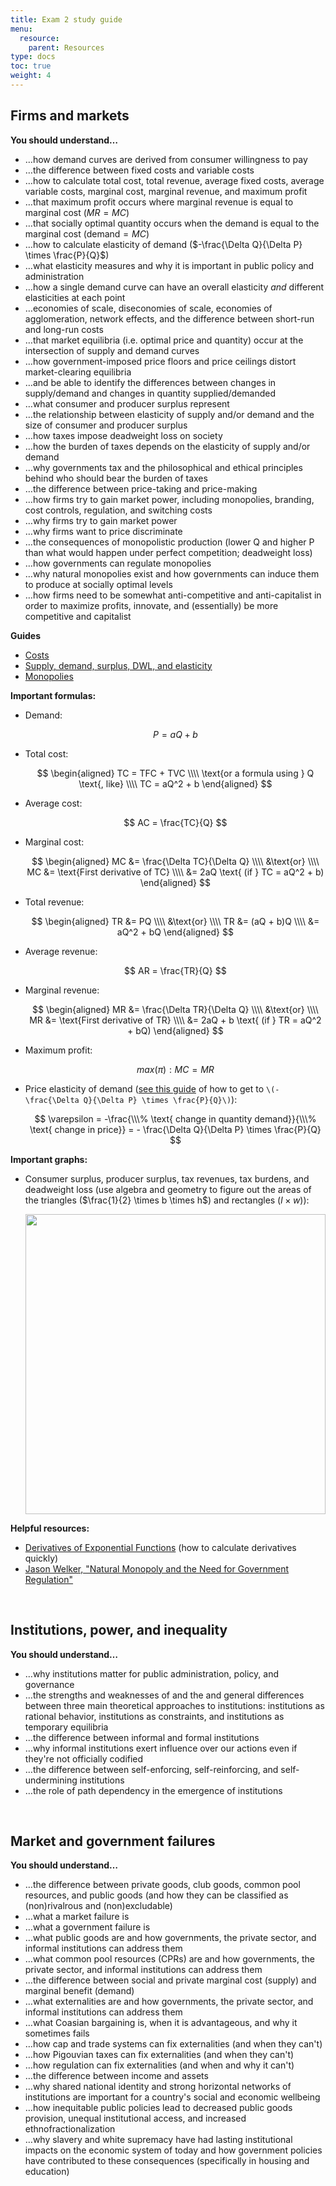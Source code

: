 ```yaml
---
title: Exam 2 study guide
menu:
  resource:
    parent: Resources
type: docs
toc: true
weight: 4
---
```


## Firms and markets

**You should understand…**

- …how demand curves are derived from consumer willingness to pay
- …the difference between fixed costs and variable costs
- …how to calculate total cost, total revenue, average fixed costs, average variable costs, marginal cost, marginal revenue, and maximum profit
- …that maximum profit occurs where marginal revenue is equal to marginal cost ($MR = MC$)
- …that socially optimal quantity occurs when the demand is equal to the marginal cost ($\text{demand} = MC$)
- …how to calculate elasticity of demand ($-\frac{\Delta Q}{\Delta P} \times \frac{P}{Q}$)
- …what elasticity measures and why it is important in public policy and administration
- …how a single demand curve can have an overall elasticity *and* different elasticities at each point
- …economies of scale, diseconomies of scale, economies of agglomeration, network effects, and the difference between short-run and long-run costs
- …that market equilibria (i.e. optimal price and quantity) occur at the intersection of supply and demand curves
- …how government-imposed price floors and price ceilings distort market-clearing equilibria 
- …and be able to identify the differences between changes in supply/demand and changes in quantity supplied/demanded
- …what consumer and producer surplus represent
- …the relationship between elasticity of supply and/or demand and the size of consumer and producer surplus
- …how taxes impose deadweight loss on society
- …how the burden of taxes depends on the elasticity of supply and/or demand
- …why governments tax and the philosophical and ethical principles behind who should bear the burden of taxes
- …the difference between price-taking and price-making
- …how firms try to gain market power, including monopolies, branding, cost controls, regulation, and switching costs
- …why firms try to gain market power
- …why firms want to price discriminate
- …the consequences of monopolistic production (lower Q and higher P than what would happen under perfect competition; deadweight loss)
- …how governments can regulate monopolies
- …why natural monopolies exist and how governments can induce them to produce at socially optimal levels
- …how firms need to be somewhat anti-competitive and anti-capitalist in order to maximize profits, innovate, and (essentially) be more competitive and capitalist

**Guides**

- [Costs](/resource/costs/)
- [Supply, demand, surplus, DWL, and elasticity](/resource/supply-demand/)
- [Monopolies](/resource/monopoly/)

**Important formulas:**

- Demand:

    $$
    P = aQ + b
    $$

- Total cost:

    $$
    \begin{aligned}
    TC = TFC + TVC \\\\
    \text{or a formula using } Q \text{, like} \\\\
    TC = aQ^2 + b
    \end{aligned}
    $$

- Average cost:

    $$
    AC = \frac{TC}{Q}
    $$

- Marginal cost:

    $$
    \begin{aligned}
    MC &= \frac{\Delta TC}{\Delta Q} \\\\
    &\text{or} \\\\
    MC &= \text{First derivative of TC} \\\\
    &= 2aQ \text{ (if } TC = aQ^2 + b)
    \end{aligned}
    $$

- Total revenue:

    $$
    \begin{aligned}
    TR &= PQ \\\\
    &\text{or} \\\\
    TR &= (aQ + b)Q \\\\
    &= aQ^2 + bQ
    \end{aligned}
    $$

- Average revenue:

    $$
    AR = \frac{TR}{Q}
    $$

- Marginal revenue:

    $$
    \begin{aligned}
    MR &= \frac{\Delta TR}{\Delta Q} \\\\
    &\text{or} \\\\
    MR &= \text{First derivative of TR} \\\\
    &= 2aQ + b \text{ (if } TR = aQ^2 + bQ)
    \end{aligned}
    $$

- Maximum profit:

    $$
    max(\pi): MC = MR
    $$

- Price elasticity of demand ([see this guide](/resource/costs/#elasticity-of-demand/) of how to get to `\(- \frac{\Delta Q}{\Delta P} \times \frac{P}{Q}\)`):

    $$
    \varepsilon = -\frac{\\\% \text{ change in quantity demand}}{\\\% \text{ change in price}} = - \frac{\Delta Q}{\Delta P} \times \frac{P}{Q}
    $$

**Important graphs:**

- Consumer surplus, producer surplus, tax revenues, tax burdens, and deadweight loss (use algebra and geometry to figure out the areas of the triangles ($\frac{1}{2} \times b \times h$) and rectangles ($l \times w$)):

    <img src="/resource/exam2_files/figure-html/supply-demand-surplus-1.png" width="480" />

**Helpful resources:**

- [<i class="fab fa-youtube"></i> Derivatives of Exponential Functions](https://www.youtube.com/watch?v=xgarjF9DP78) (how to calculate derivatives quickly)
- [<i class="fab fa-youtube"></i> Jason Welker, "Natural Monopoly and the Need for Government Regulation"](https://www.youtube.com/watch?v=LhiyJlI5xa0)

&nbsp;

## Institutions, power, and inequality

**You should understand…**

- …why institutions matter for public administration, policy, and governance
- …the strengths and weaknesses of and the and general differences between three main theoretical approaches to institutions: institutions as rational behavior, institutions as constraints, and institutions as temporary equilibria
- …the difference between informal and formal institutions
- …why informal institutions exert influence over our actions even if they're not officially codified
- …the difference between self-enforcing, self-reinforcing, and self-undermining institutions
- …the role of path dependency in the emergence of institutions

&nbsp;

## Market and government failures

**You should understand…**

- …the difference between private goods, club goods, common pool resources, and public goods (and how they can be classified as (non)rivalrous and (non)excludable)
- …what a market failure is
- …what a government failure is
- …what public goods are and how governments, the private sector, and informal institutions can address them
- …what common pool resources (CPRs) are and how governments, the private sector, and informal institutions can address them
- …the difference between social and private marginal cost (supply) and marginal benefit (demand)
- …what externalities are and how governments, the private sector, and informal institutions can address them
- …what Coasian bargaining is, when it is advantageous, and why it sometimes fails
- …how cap and trade systems can fix externalities (and when they can't)
- …how Pigouvian taxes can fix externalities (and when they can't)
- …how regulation can fix externalities (and when and why it can't)
- …the difference between income and assets
- …why shared national identity and strong horizontal networks of institutions are important for a country's social and economic wellbeing
- …how inequitable public policies lead to decreased public goods provision, unequal institutional access, and increased ethnofractionalization
- …why slavery and white supremacy have had lasting institutional impacts on the economic system of today and how government policies have contributed to these consequences (specifically in housing and education)
